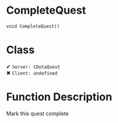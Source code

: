 # CompleteQuest
```
void CompleteQuest()
```
# Class
✔ `Server: CDotaQuest`  
✖ `Client: undefined`  

# Function Description
Mark this quest complete
